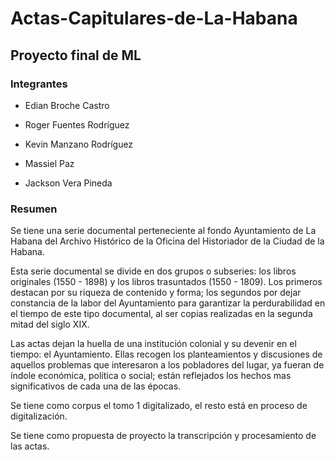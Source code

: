 # Actas-Capitulares-de-La-Habana

## Proyecto final de ML

### Integrantes

- Edian Broche Castro

- Roger Fuentes Rodríguez

- Kevin Manzano Rodríguez

- Massiel Paz

- Jackson Vera Pineda

### Resumen

Se tiene una serie documental perteneciente al fondo Ayuntamiento de La Habana del Archivo Histórico de la Oficina del Historiador de la Ciudad de la Habana.

Esta serie documental se divide en dos grupos o subseries: los libros originales (1550 - 1898) y los libros trasuntados (1550 - 1809). Los primeros destacan por su riqueza de contenido y forma; los segundos por dejar constancia de la labor del Ayuntamiento para garantizar la perdurabilidad en el tiempo de este tipo documental, al ser copias realizadas en la segunda mitad del siglo XIX.

Las actas dejan la huella de una institución colonial y su devenir en el tiempo: el Ayuntamiento. Ellas recogen los planteamientos y discusiones de aquellos problemas que interesaron a los pobladores del lugar, ya fueran de índole económica, política o social; están reflejados los hechos mas significativos de cada una de las épocas.

Se tiene como corpus el tomo 1 digitalizado, el resto está en proceso de digitalización.

Se tiene como propuesta de proyecto la transcripción y procesamiento de las actas.
